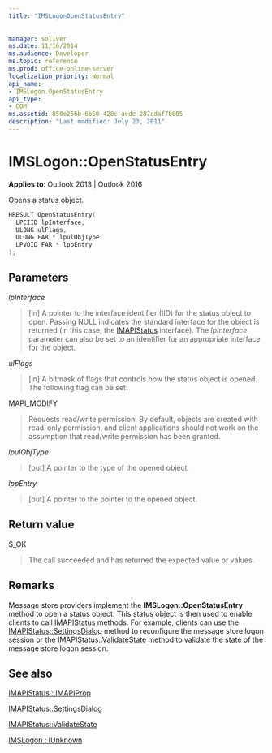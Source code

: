 ```yaml
---
title: "IMSLogonOpenStatusEntry"
 
 
manager: soliver
ms.date: 11/16/2014
ms.audience: Developer
ms.topic: reference
ms.prod: office-online-server
localization_priority: Normal
api_name:
- IMSLogon.OpenStatusEntry
api_type:
- COM
ms.assetid: 850e256b-6b50-428c-aede-287edaf7b005
description: "Last modified: July 23, 2011"
---
```


# IMSLogon::OpenStatusEntry

  
  
**Applies to**: Outlook 2013 | Outlook 2016 
  
Opens a status object.
  
```cpp
HRESULT OpenStatusEntry(
  LPCIID lpInterface,
  ULONG ulFlags,
  ULONG FAR * lpulObjType,
  LPVOID FAR * lppEntry
);
```

## Parameters

 _lpInterface_
  
> [in] A pointer to the interface identifier (IID) for the status object to open. Passing NULL indicates the standard interface for the object is returned (in this case, the [IMAPIStatus](imapistatusimapiprop.md) interface). The  _lpInterface_ parameter can also be set to an identifier for an appropriate interface for the object. 
    
 _ulFlags_
  
> [in] A bitmask of flags that controls how the status object is opened. The following flag can be set:
    
MAPI_MODIFY 
  
> Requests read/write permission. By default, objects are created with read-only permission, and client applications should not work on the assumption that read/write permission has been granted. 
    
 _lpulObjType_
  
> [out] A pointer to the type of the opened object.
    
 _lppEntry_
  
> [out] A pointer to the pointer to the opened object.
    
## Return value

S_OK 
  
> The call succeeded and has returned the expected value or values.
    
## Remarks

Message store providers implement the **IMSLogon::OpenStatusEntry** method to open a status object. This status object is then used to enable clients to call [IMAPIStatus](imapistatusimapiprop.md) methods. For example, clients can use the [IMAPIStatus::SettingsDialog](imapistatus-settingsdialog.md) method to reconfigure the message store logon session or the [IMAPIStatus::ValidateState](imapistatus-validatestate.md) method to validate the state of the message store logon session. 
  
## See also



[IMAPIStatus : IMAPIProp](imapistatusimapiprop.md)
  
[IMAPIStatus::SettingsDialog](imapistatus-settingsdialog.md)
  
[IMAPIStatus::ValidateState](imapistatus-validatestate.md)
  
[IMSLogon : IUnknown](imslogoniunknown.md)

